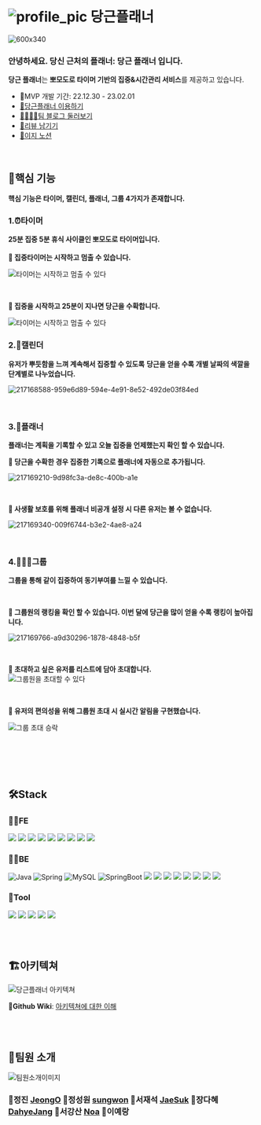 
#  ![profile_pic](https://user-images.githubusercontent.com/110963294/217171052-b6d171f4-2d52-416e-9c14-9adb0e4c597b.png) 당근플래너

![600x340](https://user-images.githubusercontent.com/110963294/217157702-6b17cf6f-40f2-4611-9da9-d5e11eadca2d.png)

### 안녕하세요. 당신 근처의 플래너: 당근 플래너 입니다.
**당근 플래너**는 **뽀모도로 타이머 기반의 집중&시간관리 서비스**를 제공하고 있습니다.

- 📅MVP 개발 기간: 22.12.30 - 23.02.01
- [🥕당근플래너 이용하기](https://www.dggnplanner.com/)
- [👨‍👨‍👧‍👧팀 블로그 둘러보기](https://danggeunplanner.tistory.com/)
- [👄리뷰 남기기](https://docs.google.com/forms/d/1LwUiqNQoysQiWK3vZF4Tbshc6GNsFTwIbiyQ-sgTW-U/edit)
- [📕이지 노션](https://suhjaesuk.notion.site/1131a8383e724f63b53469466b20cb99)

<br />

## 🎯핵심 기능
**핵심 기능은 타이머, 캘린더, 플래너, 그룹 4가지가 존재합니다.**

### 1.⏰**타이머**
**25분 집중 5분 휴식 사이클인 뽀모도로 타이머입니다.**
<br />
<br />
**📌 집중타이머는 시작하고 멈출 수 있습니다.**

![타이머는 시작하고 멈출 수 있다](https://user-images.githubusercontent.com/110963294/217167518-0a2a7fee-54b0-46ee-8a25-1ee3eb9e45fc.gif)

<br />

**📌 집중을 시작하고 25분이 지나면 당근을 수확합니다.**
<br />

![타이머는 시작하고 멈출 수 있다](https://user-images.githubusercontent.com/110963294/217167643-8ccf12e4-f034-4a3d-afc4-f8d84f378bdd.gif)
<br />

### 2.📅캘린더
**유저가 뿌듯함을 느껴 계속해서 집중할 수 있도록** 
**당근을 얻을 수록 개별 날짜의 색깔을 단계별로  나누었습니다.**

![217168588-959e6d89-594e-4e91-8e52-492de03f84ed](https://user-images.githubusercontent.com/110963294/217225666-09da2fc2-e1d4-4db7-9128-1b9dbdcbf76f.png)

<br />

### 3.📕플래너
**플래너는 계획을 기록할 수 있고 오늘 집중을 언제했는지 확인 할 수 있습니다.**
<br />

**📌 당근을 수확한 경우 집중한 기록으로 플래너에 자동으로 추가됩니다.**

![217169210-9d98fc3a-de8c-400b-a1e](https://user-images.githubusercontent.com/110963294/217224216-5b9436e0-c772-4cc7-9e4b-9c93f9408c9c.gif)


<br />

**📌 사생활 보호를 위해 플래너 비공개 설정 시 다른 유저는 볼 수 없습니다.**

![217169340-009f6744-b3e2-4ae8-a24](https://user-images.githubusercontent.com/110963294/217224511-40a3cbbb-b7dc-4e1a-a0c2-06f1193ffe08.png)


<br />

### 4.👩‍👩‍👦그룹

**그룹을 통해 같이 집중하여 동기부여를 느낄 수 있습니다.**

<br />

**📌 그룹원의 랭킹을 확인 할 수 있습니다. 이번 달에 당근을 많이 얻을 수록 랭킹이 높아집니다.**

![217169766-a9d30296-1878-4848-b5f](https://user-images.githubusercontent.com/110963294/217224721-889de740-b782-4620-81a0-2e305bd427b5.png)


<br />

**📌 초대하고 싶은 유저를 리스트에 담아 초대합니다.**  
![그룹원을 초대할 수 있다](https://user-images.githubusercontent.com/110963294/217170045-8438f362-1326-4e29-93a7-de8bd1c1ed88.gif)

<br />

**📌 유저의 편의성을 위해 그룹원 초대 시 실시간 알림을 구현했습니다.**

![그룹 초대 승락](https://user-images.githubusercontent.com/110963294/217169902-62012f33-c600-46bf-b6d3-8822a55cb308.gif)




<br />
<br />


<br />
<br />

## 🛠️Stack

### 🧑‍💻FE 
<img src="https://img.shields.io/badge/JavaScript-F7DF1E.svg?&style=for-the-badge&logo=JavaScript&logoColor=white"> <img src="https://img.shields.io/badge/React-0067A3.svg?&style=for-the-badge&logo=React&logoColor=white"> <img src="https://img.shields.io/badge/Redux-8B00FF.svg?&style=for-the-badge&logo=Redux&logoColor=white"> <img src="https://img.shields.io/badge/Axios-5A29E4.svg?&style=for-the-badge&logo=Axios&logoColor=white"> <img src="https://img.shields.io/badge/Yarn-2C8EBB?style=for-the-badge&logo=Yarn&logoColor=white"> <img src="https://img.shields.io/badge/styled components-DB7093?style=for-the-badge&logo=styled components&logoColor=white"> <img src="https://img.shields.io/badge/ReduxToolkit-764ABC?style=for-the-badge&logo=ReduxToolkit&logoColor=white"> <img src="https://img.shields.io/badge/HTML5-E34F26?style=for-the-badge&logo=HTML5&logoColor=white"> <img src="https://img.shields.io/badge/CSS3-1572B6?style=for-the-badge&logo=CSS3&logoColor=white">


### 🧑‍🔧BE 
![Java](https://img.shields.io/badge/Java-007396.svg?&style=for-the-badge&logo=Java&logoColor=white) ![Spring](https://img.shields.io/badge/Spring-6DB33F.svg?&style=for-the-badge&logo=Spring&logoColor=white) ![MySQL](https://img.shields.io/badge/MySQL-4479A1.svg?&style=for-the-badge&logo=MySQL&logoColor=white) ![SpringBoot](https://img.shields.io/badge/Spring_Boot-6DB33F.svg?&style=for-the-badge&logo=SpringBoot&logoColor=white) <img src="https://img.shields.io/badge/Spring Security-6DB33F.svg?&style=for-the-badge&logo=Spring Security&logoColor=white"> <img src="https://img.shields.io/badge/JWT-000000.svg?&style=for-the-badge&logo=JSON Web Tokens&logoColor=white"> <img src="https://img.shields.io/badge/Gradle-02303A.svg?&style=for-the-badge&logo=Gradle&logoColor=white"> <img src="https://img.shields.io/badge/NGINX-009639?style=for-the-badge&logo=NGINX&logoColor=white"> <img src="https://img.shields.io/badge/Amazon EC2-yellow?style=for-the-badge&logo=AmazonEC2&logoColor=white"> <img src="https://img.shields.io/badge/Amazon S3-yellow?style=for-the-badge&logo=AmazonS3&logoColor=white"> <img src="https://img.shields.io/badge/Github Actions-2088FF?style=for-the-badge&logo=Github Actions&logoColor=white"> <img src="https://img.shields.io/badge/Amazon RDS-527FFF?style=for-the-badge&logo=Amazon RDS&logoColor=white">



### 📏Tool 
<img src="https://img.shields.io/badge/GitHub-181717?style=for-the-badge&logo=GitHub&logoColor=white"/> <img src="https://img.shields.io/badge/Git-F05032?style=for-the-badge&logo=Git&logoColor=white"/> <img src="https://img.shields.io/badge/Slack-4A154B?style=for-the-badge&logo=Slack&logoColor=white"/> <img src="https://img.shields.io/badge/Notion-000000?style=for-the-badge&logo=Notion&logoColor=white"> <img src="https://img.shields.io/badge/Figma-F24E1E?style=for-the-badge&logo=Figma&logoColor=white">

<br />
<br />

## 🏗️아키텍쳐

![당근플래너 아키텍쳐](https://user-images.githubusercontent.com/110963294/217158066-0b1365bb-7f69-4982-9b13-084128f81d54.png)

📌**Github Wiki**: [아키텍쳐에 대한 이해](https://github.com/DanggeunPlanner/danggeun-planner-BE/wiki/%F0%9F%91%A9%F0%9F%8F%BB%E2%80%8D%F0%9F%94%A7%EC%95%84%ED%82%A4%ED%85%8D%EC%B3%90%EC%97%90-%EB%8C%80%ED%95%9C-%EC%9D%B4%ED%95%B4)


<br />
<br />

## 👥팀원 소개

![팀원소개이미지](https://user-images.githubusercontent.com/110963294/217158202-5df9b5ce-10c4-4297-adf2-4886f12692b0.jpg)


### 🐰정진 [JeongO](https://github.com/JeongO41) 🐰정성원 [sungwon](https://github.com/SungwonJeong)    🐰서재석 [JaeSuk](https://github.com/suhjaesuk)   🐰장다혜 [DahyeJang](https://github.com/DahyeJang)   🐰서강산 [Noa](https://github.com/dkaodkaork)   🐰이예랑

